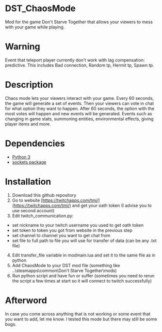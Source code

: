 # DST_ChaosMode

Mod for the game Don't Starve Together that allows your viewers to mess with your game while playing.

# Warning

Event that teleport player currently don't work with lag compensation: predictive.
This includes Bad connection, Random tp, Hermit tp, Spawn tp.

# Description
Chaos mode lets your viewers interact with your game. Every 60 seconds, the game will generate a set of events. Then your viewers can vote in chat for what option they want to happen. 
After 60 seconds, the option with the most votes will happen and new events will be generated. Events such as changing in game stats, summoning entities, environmental effects, giving player items and more.
# Dependencies

- [Python 3](www.python.org)
- [sockets package](https://pypi.org/project/sockets/)

# Installation

1. Download this github repository
2. Go to website [https://twitchapps.com/tmi/](https://twitchapps.com/tmi/) and get your oath token (I advise you to use second account)
3. Edit twitch_communication.py:
- set nickname to your twitch username you used to get oath token
- set token to token you got from website in the previous step
- set channel to channel you want to get chat from 
- set file to full path to file you will use for transfer of data (can be any .txt file)
4. Edit transfer_file variable in modmain.lua and set it to the same file as in python
5. Add ChaosMode to your DST mod file (something like ..\steamapps\common\Don't Starve Together\mods)
6. Run python script and have fun or suffer (sometimes you need to rerun the script a few times at start so it will connect to twitch successfully)

# Afterword

In case you come across anything that is not working or some event that you want to add, let me know. I tested this mode but there may still be some bugs.
